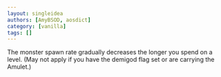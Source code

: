 ```yaml
---
layout: singleidea
authors: [AmyBSOD, aosdict]
category: [vanilla]
tags: []
---
```

The monster spawn rate gradually decreases the longer you spend on a level. (May not apply if you have the demigod flag set or are carrying the Amulet.)
